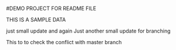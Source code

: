 #DEMO PROJECT FOR README FILE

THIS IS A SAMPLE DATA


just small update and again
Just another small update for branching


This to to check the conflict with master branch

